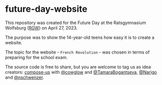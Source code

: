 # future-day-website

This repository was created for the Future Day at the Ratsgymnasium Wolfsburg ([RGW](http://www.ratsgymnasium-wolfsburg.de/)) on April 27, 2023.

The purpose was to show the 14-year-old teens how easy it is to create a website.

The topic for the website - `French Revolution` - was chosen in terms of preparing for the school exam.

The source code is free to share, but you are welcome to tag us as idea creators: [compose-us](https://github.com/compose-us) with [@cowglow](https://github.com/cowglow) and [@TamaraBogantseva](https://github.com/TamaraBogantseva), [@Narigo](https://github.com/Narigo) and [@nschwenzer](https://github.com/nschwenzer).

